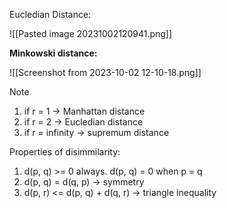 
Eucledian Distance:

![[Pasted image 20231002120941.png]]

**Minkowski distance:**

![[Screenshot from 2023-10-02 12-10-18.png]]

Note
1. if r = 1 -> Manhattan distance
2. if r = 2 -> Eucledian distance
3. if r = infinity -> supremum distance


Properties of disimmilarity:
1. d(p, q) >= 0 always. d(p, q) = 0 when p = q
2. d(p, q) = d(q, p) -> symmetry
3. d(p, r) <= d(p, q) + d(q, r) -> triangle inequality





